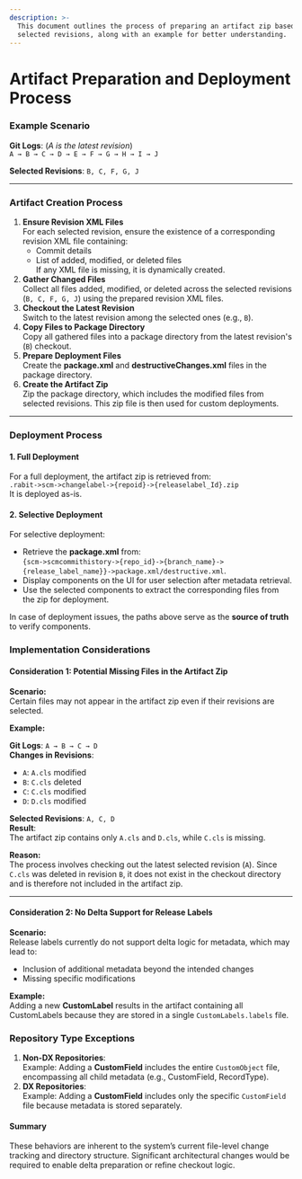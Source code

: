 ```yaml
---
description: >-
  This document outlines the process of preparing an artifact zip based on
  selected revisions, along with an example for better understanding.
---
```


# Artifact Preparation and Deployment Process

### Example Scenario

**Git Logs**: (_A is the latest revision_)\
`A → B → C → D → E → F → G → H → I → J`

**Selected Revisions**: `B, C, F, G, J`

***

### Artifact Creation Process

1. **Ensure Revision XML Files**\
   For each selected revision, ensure the existence of a corresponding revision XML file containing:
   * Commit details
   * List of added, modified, or deleted files\
     If any XML file is missing, it is dynamically created.
2. **Gather Changed Files**\
   Collect all files added, modified, or deleted across the selected revisions (`B, C, F, G, J`) using the prepared revision XML files.
3. **Checkout the Latest Revision**\
   Switch to the latest revision among the selected ones (e.g., `B`).
4. **Copy Files to Package Directory**\
   Copy all gathered files into a package directory from the latest revision's (`B`) checkout.
5. **Prepare Deployment Files**\
   Create the **package.xml** and **destructiveChanges.xml** files in the package directory.
6. **Create the Artifact Zip**\
   Zip the package directory, which includes the modified files from selected revisions. This zip file is then used for custom deployments.

***

### Deployment Process

#### 1. Full Deployment

For a full deployment, the artifact zip is retrieved from:\
`.rabit->scm->changelabel->{repoid}->{releaselabel_Id}.zip`\
It is deployed as-is.

#### 2. Selective Deployment

For selective deployment:

* Retrieve the **package.xml** from:\
  `{scm->scmcommithistory->{repo_id}->{branch_name}->{release_label_name}}->package.xml/destructive.xml`.
* Display components on the UI for user selection after metadata retrieval.
* Use the selected components to extract the corresponding files from the zip for deployment.

In case of deployment issues, the paths above serve as the **source of truth** to verify components.

### Implementation Considerations

#### **Consideration 1: Potential Missing Files in the Artifact Zip**

**Scenario:**\
Certain files may not appear in the artifact zip even if their revisions are selected.

**Example:**

**Git Logs**: `A → B → C → D`\
**Changes in Revisions**:

* `A`: `A.cls` modified
* `B`: `C.cls` deleted
* `C`: `C.cls` modified
* `D`: `D.cls` modified

**Selected Revisions**: `A, C, D`\
**Result**:\
The artifact zip contains only `A.cls` and `D.cls`, while `C.cls` is missing.

**Reason:**\
The process involves checking out the latest selected revision (`A`). Since `C.cls` was deleted in revision `B`, it does not exist in the checkout directory and is therefore not included in the artifact zip.

***

#### **Consideration 2: No Delta Support for Release Labels**

**Scenario:**\
Release labels currently do not support delta logic for metadata, which may lead to:

* Inclusion of additional metadata beyond the intended changes
* Missing specific modifications

**Example:**\
Adding a new **CustomLabel** results in the artifact containing all CustomLabels because they are stored in a single `CustomLabels.labels` file.

### **Repository Type Exceptions**

1. **Non-DX Repositories**:\
   Example: Adding a **CustomField** includes the entire `CustomObject` file, encompassing all child metadata (e.g., CustomField, RecordType).
2. **DX Repositories**:\
   Example: Adding a **CustomField** includes only the specific `CustomField` file because metadata is stored separately.

#### **Summary**

These behaviors are inherent to the system’s current file-level change tracking and directory structure. Significant architectural changes would be required to enable delta preparation or refine checkout logic.
